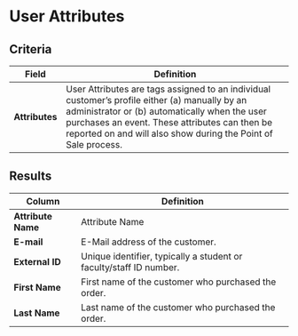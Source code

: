 # User Attributes

## Criteria

| **Field** | **Definition** |
| --- | --- |
| **Attributes** | User Attributes are tags assigned to an individual customer’s profile either \(a\) manually by an administrator or \(b\) automatically when the user purchases an event. These attributes can then be reported on and will also show during the Point of Sale process. |

## Results

| **Column** | **Definition** |
| --- | --- |
| **Attribute Name** | Attribute Name |
| **E-mail** | E-Mail address of the customer. |
| **External ID** | Unique identifier, typically a student or faculty/staff ID number. |
| **First Name** | First name of the customer who purchased the order. |
| **Last Name** | Last name of the customer who purchased the order. |

